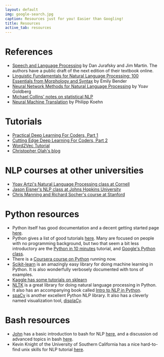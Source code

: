 ```yaml
---
layout: default
img: google-search.jpg
caption: Resources just for you! Easier than Googling!
title: Resources
active_tab: resources
---
```


References 
=============================================================

* [Speech and Language Processing](https://web.stanford.edu/~jurafsky/slp3/) by Dan Jurafsky and Jim Martin. The authors have a public draft of the next edition of their textbook online.
* [Linguistic Fundamentals for Natural Language Processing: 100 Essentials from Morphology and Syntax](http://www.morganclaypool.com/doi/pdf/10.2200/S00493ED1V01Y201303HLT020) by Emily Bender
* [Neural Network Methods for Natural Language Processing](http://www.morganclaypool.com/doi/abs/10.2200/S00762ED1V01Y201703HLT037) by Yoav Goldberg
* [Michael Collins' notes on statistical NLP](http://www.cs.columbia.edu/~mcollins/)
* [Neural Machine Translation](https://arxiv.org/abs/1709.07809) by Philipp Koehn


Tutorials 
=============================================================
* [Practical Deep Learning For Coders, Part 1](http://course.fast.ai)
* [Cutting Edge Deep Learning For Coders, Part 2](http://course.fast.ai/part2.html)
* [Word2Vec Tutorial](http://mccormickml.com/2016/04/19/word2vec-tutorial-the-skip-gram-model/)
* [Christopher Olah's blog](http://colah.github.io/)

NLP courses at other universities
=============================================================

* [Yoav Artzi's Natural Language Processing class at Cornell](http://yoavartzi.com/cs5740-sp18-temp/)
* [Jason Eisner's NLP class at Johns Hopkins University](https://www.cs.jhu.edu/~jason/465/)
* [Chris Manning and Richard Socher's course at Stanford](https://web.stanford.edu/class/cs224n/)



Python resources
=============================================================

- Python itself has good documentation and a decent getting started page [here](https://docs.python.org/2/tutorial/introduction.html).
- Python gives a list of good tutorials [here](https://wiki.python.org/moin/BeginnersGuide/Programmers). Many are focused on people with no programming background, but two that seem a bit less introductory are the [Python in 10 minutes](http://www.stavros.io/tutorials/python/) tutorial, and [Google's Python class](https://developers.google.com/edu/python/).
- There is a [Coursera course on Python](https://www.coursera.org/course/interactivepython) running now.
- [Scikit-learn](http://scikit-learn.org/stable/) is an amazingly easy library for doing machine learning in Python. It is also wonderfully verbosely documented with tons of examples.
- [Kaggle has some tutorials on sklearn](https://www.kaggle.com/c/data-science-london-scikit-learn/visualization)
- [NLTK](http://www.nltk.org/) is a great library for doing natural language processing in Python.  It also has an accompanying book called [Intro to NLP in Python](http://www.nltk.org/book/). 
- [spaCy](https://spacy.io) is another excellent Python NLP library.  It also has a cleverly named visualization tool, [displaCy](https://spacy.io/usage/visualizers).

Bash resources
==============

- [John](https://seas.upenn.edu/~johnhew/) has a basic introduction to bash for NLP [here](tutorials/2017-03-06-bash-for-nlp-tutorial-basic.md), and a discussion od advanced topics in bash [here](tutorials/2017-03-07-bash-for-nlp-tutorial-topics.md).
- Kevin Knight of the University of Southern California has a nice hard-to-find unix skills for NLP tutorial [here](http://www.isi.edu/natural-language/mt/unix.txt).
